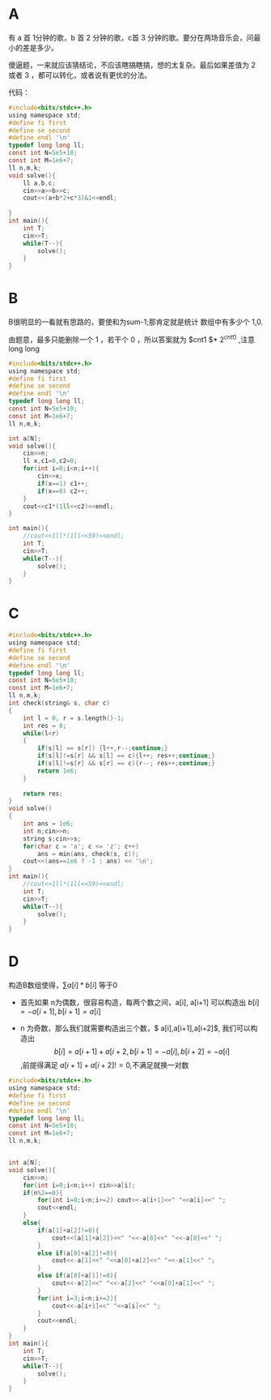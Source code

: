 # A

有 a 首 1分钟的歌，b 首 2 分钟的歌，c首 3 分钟的歌。要分在两场音乐会，问最小的差是多少。

傻逼题，一来就应该猜结论，不应该瞎搞瞎搞，想的太复杂。最后如果差值为 2 或者 3 ，都可以转化，或者说有更优的分法。

代码：

```c
#include<bits/stdc++.h>
using namespace std;
#define fi first
#define se second
#define endl '\n'
typedef long long ll;
const int N=5e5+10;
const int M=1e6+7;
ll n,m,k;
void solve(){
	ll a,b,c;
	cin>>a>>b>>c;
	cout<<(a+b*2+c*3)&1<<endl;
	
}
int main(){
	int T;
	cin>>T;
	while(T--){
		solve();
	}
}
```



# B

B很明显的一看就有思路的，要使和为sum-1;那肯定就是统计 数组中有多少个 1,0.

由题意，最多只能删除一个 1 ，若干个 0 ，所以答案就为 $cnt1 $* $2^{cnt0}$ ,注意long long

```c
#include<bits/stdc++.h>
using namespace std;
#define fi first
#define se second
#define endl '\n'
typedef long long ll;
const int N=5e5+10;
const int M=1e6+7;
ll n,m,k;

int a[N];
void solve(){
	cin>>n;
	ll x,c1=0,c2=0;
	for(int i=0;i<n;i++){
		cin>>x;
		if(x==1) c1++;
		if(x==0) c2++;
	}
	cout<<c1*(1ll<<c2)<<endl;
}

int main(){
	//cout<<1ll*(1ll<<59)<<endl;
	int T;
	cin>>T;
	while(T--){
		solve();
	}
}
```

# C

```c
#include<bits/stdc++.h>
using namespace std;
#define fi first
#define se second
#define endl '\n'
typedef long long ll;
const int N=5e5+10;
const int M=1e6+7;
ll n,m,k;
int check(string& s, char c)
{
    int l = 0, r = s.length()-1;
    int res = 0;
    while(l<r)
    {
        if(s[l] == s[r]) {l++,r--;continue;}
        if(s[l]!=s[r] && s[l] == c){l++; res++;continue;}
        if(s[l]!=s[r] && s[r] == c){r--; res++;continue;}
        return 1e6;
    }
    
    return res;
}
void solve()
{
    int ans = 1e6;
    int n;cin>>n;
    string s;cin>>s;
	for(char c = 'a'; c <= 'z'; c++)
	    ans = min(ans, check(s, c));
	cout<<(ans==1e6 ? -1 : ans) << '\n';
}
int main(){
	//cout<<1ll*(1ll<<59)<<endl;
	int T;
	cin>>T;
	while(T--){
		solve();
	}
}
```



# D

构造B数组使得，$\sum a[i]*b[i]$ 等于0

- 首先如果 n为偶数，很容易构造，每两个数之间，a[i], a[i+1] 可以构造出 $b[i] = -a[i+1],b[i+1] = a[i]$

- n 为奇数，那么我们就需要构造出三个数，$ a[i],a[i+1],a[i+2]$, 我们可以构造出 $$b[i]=a[i+1]+a[i+2,b[i+1]=-a[i],b[i+2]=-a[i]$$,前提得满足 $a[i+1]+a[i+2] !=0$,不满足就换一对数

```c
#include<bits/stdc++.h>
using namespace std;
#define fi first
#define se second
#define endl '\n'
typedef long long ll;
const int N=5e5+10;
const int M=1e6+7;
ll n,m,k;


int a[N];
void solve(){
	cin>>n;
	for(int i=0;i<n;i++) cin>>a[i];
	if(n%2==0){
		for(int i=0;i<n;i+=2) cout<<-a[i+1]<<" "<<a[i]<<" ";
		cout<<endl;
	}
	else{
		if(a[1]+a[2]!=0){
			cout<<(a[1]+a[2])<<" "<<-a[0]<<" "<<-a[0]<<" ";
		}
		else if(a[0]+a[2]!=0){
			cout<<-a[1]<<" "<<a[0]+a[2]<<" "<<-a[1]<<" ";
		}
		else if(a[0]+a[1]!=0){
			cout<<-a[2]<<" "<<-a[2]<<" "<<a[0]+a[1]<<" ";
		}
		for(int i=3;i<n;i+=2){
			cout<<-a[i+1]<<" "<<a[i]<<" ";
		}
		cout<<endl;
	}
}
int main(){
	int T;
	cin>>T;
	while(T--){
		solve();
	}
}
```

